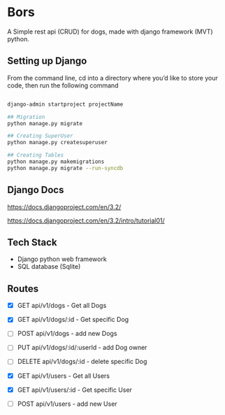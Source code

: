 # Bors

A Simple rest api (CRUD) for dogs, made with django framework (MVT) python.

## Setting up Django

From the command line, cd into a directory where you’d like to store your code, then run the following command

```bash

django-admin startproject projectName

## Migration
python manage.py migrate

## Creating SuperUser
python manage.py createsuperuser

## Creating Tables
python manage.py makemigrations
python manage.py migrate --run-syncdb

```

## Django Docs

https://docs.djangoproject.com/en/3.2/

https://docs.djangoproject.com/en/3.2/intro/tutorial01/

## Tech Stack

- Django python web framework
- SQL database (Sqlite)

## Routes

- [x] GET api/v1/dogs - Get all Dogs
- [x] GET api/v1/dogs/:id - Get specific Dog
- [ ] POST api/v1/dogs - add new Dogs
- [ ] PUT api/v1/dogs/:id/:userId - add Dog owner
- [ ] DELETE api/v1/dogs/:id - delete specific Dog

- [x] GET api/v1/users - Get all Users
- [x] GET api/v1/users/:id - Get specific User
- [ ] POST api/v1/users - add new User
